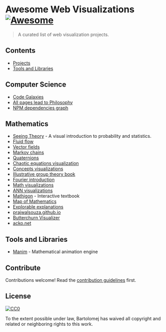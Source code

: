 # Awesome Web Visualizations [![Awesome](https://awesome.re/badge.svg)](https://awesome.re)

> A curated list of web visualization projects.


## Contents

- [Projects](#projects)
- [Tools and Libraries](#tools-and-libraries)


## Computer Science

- [Code Galaxies](https://anvaka.github.io/pm/#/?_k=qupjwr)
- [All pages lead to Philosophy](https://www.xefer.com/wikipedia)
- [NPM dependencies graph](http://npm.anvaka.com/#/)

## Mathematics

- [Seeing Theory](https://seeing-theory.brown.edu/) - A visual introduction to probability and statistics.
- [Fluid flow](https://paveldogreat.github.io/WebGL-Fluid-Simulation/)
- [Vector fields](https://anvaka.github.io/fieldplay)
- [Markov chains](http://setosa.io/ev/markov-chains/)
- [Quaternions](https://eater.net/quaternions)
- [Chaotic equations visualization](https://chaos-equations.glitch.me/?p=VNYAVO)
- [Concepts visualizations](https://conceptviz.github.io/)
- [Illustrative group theory book](http://www.coloring-book.co/)
- [Fourier introduction](http://www.jezzamon.com/fourier/)
- [Math visualizations](https://visualizingmath.tumblr.com/)
- [ANN visualizations](https://colah.github.io/)
- [Mathigon](https://mathigon.org/) - Interactive textbook
- [Map of Mathematics](https://www.quantamagazine.org/the-map-of-mathematics-20200213/)
- [Explorable explanations](https://ncase.me/)
- [prajwalsouza.github.io](https://prajwalsouza.github.io/)
- [Butterchurn Visualizer](https://butterchurnviz.com/)
- [acko.net](http://acko.net/)
## Tools and Libraries

- [Manim](https://github.com/3b1b/manim) - Mathematical animation engine


## Contribute

Contributions welcome! Read the [contribution guidelines](contributing.md) first.


## License

[![CC0](https://mirrors.creativecommons.org/presskit/buttons/88x31/svg/cc-zero.svg)](https://creativecommons.org/publicdomain/zero/1.0)

To the extent possible under law, Bartolomej has waived all copyright and
related or neighboring rights to this work.
